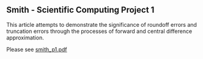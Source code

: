 ## Smith - Scientific Computing Project 1


This article attempts to demonstrate the significance of roundoff errors and truncation errors through the processes of
forward and central difference approximation.

Please see [smith_p1.pdf](Smith_p1.pdf)
